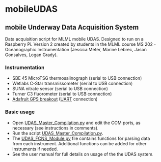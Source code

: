 # mobileUDAS
## mobile Underway Data Acquisition System

Data acquisition script for MLML mobile UDAS. Designed to run on a Raspberry Pi. Version 2 created by students in the MLML course MS 202 - Oceanographic Instrumentation (Jessica Meter, Marine Lebrec, Jason Gonsalves, Logan Grady).

### Instrumentation

- SBE 45 MicroTSG thermosalinograph (serial to USB connection)
- Wetlabs C-Star transmissometer (serial to USB connection)
- SUNA nitrate sensor (serial to USB connection)
- Turner C3 fluorometer (serial to USB connection)
- [Adafruit GPS breakout](https://www.adafruit.com/product/746) ([UART](https://learn.adafruit.com/adafruit-ultimate-gps/circuitpython-python-uart-usage) connection)

### Basic usage

- Open [UDAS_Master_Compilation.py](UDAS_Master_Compilation.py) and edit the COM ports, as necessary (see instructions in comments).
- Run the script [UDAS_Master_Compilation.py](UDAS_Master_Compilation.py).
- The [UDAS_FCNS_Module.py](UDAS_FCNS_Module.py) file contains functions for parsing data from each instrument. Additional functions can be added for other instruments if needed.
- See the user manual for full details on usage of the the UDAS system.
